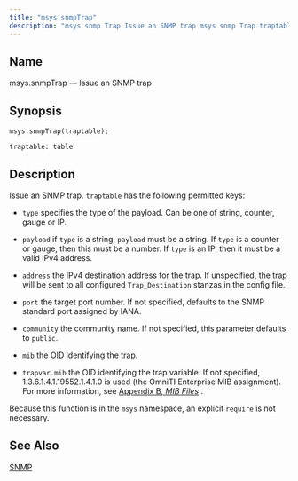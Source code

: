 ```yaml
---
title: "msys.snmpTrap"
description: "msys snmp Trap Issue an SNMP trap msys snmp Trap traptable Issue an SNMP trap traptable has the following permitted keys type specifies the type of the payload Can be one of string counter gauge or IP payload if type is a string payload must be a string If type..."
---
```


<a name="lua.ref.msys.snmpTrap"></a> 
## Name

msys.snmpTrap — Issue an SNMP trap

<a name="idp16367136"></a> 
## Synopsis

`msys.snmpTrap(traptable);`

`traptable: table`<a name="idp16370112"></a> 
## Description

Issue an SNMP trap. `traptable` has the following permitted keys:

*   `type` specifies the type of the payload. Can be one of string, counter, gauge or IP.

*   `payload` if `type` is a string, `payload` must be a string. If `type` is a counter or gauge, then this must be a number. If `type` is an IP, then it must be a valid IPv4 address.

*   `address` the IPv4 destination address for the trap. If unspecified, the trap will be sent to all configured `Trap_Destination` stanzas in the config file.

*   `port` the target port number. If not specified, defaults to the SNMP standard port assigned by IANA.

*   `community` the community name. If not specified, this parameter defaults to `public`.

*   `mib` the OID identifying the trap.

*   `trapvar.mib` the OID identifying the trap variable. If not specified, 1.3.6.1.4.1.19552.1.4.1.0 is used (the OmniTI Enterprise MIB assignment). For more information, see [Appendix B, *MIB Files*](snmp-mib "Appendix B. MIB Files") .

Because this function is in the `msys` namespace, an explicit `require` is not necessary.

<a name="idp16387600"></a> 
## See Also

[SNMP](conf.ref.snmp "SNMP")
